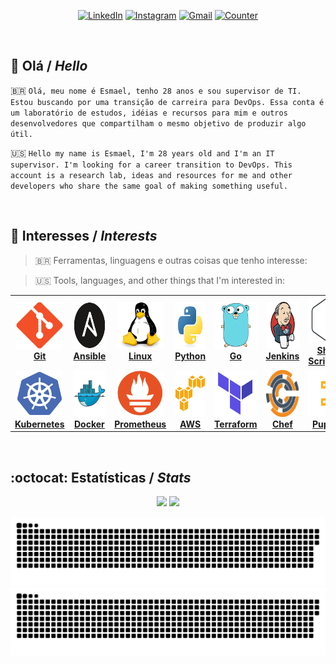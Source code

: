 <div align="center">

[![LinkedIn][linkedin-badge]][linkedin-url]
[![Instagram][instagram-badge]][linkedin-url]
[![Gmail][gmail-badge]][gmail-url]
[![Counter][counter-badge]][counter-url]
</div>

<br />

## :raising_hand: Olá / *Hello*
🇧🇷 `Olá, meu nome é Esmael, tenho 28 anos e sou supervisor de TI. Estou buscando por uma transição de carreira para DevOps. Essa conta é um laboratório de estudos, idéias e recursos para mim e outros desenvolvedores que compartilham o mesmo objetivo de produzir algo útil.`

🇺🇸 `Hello my name is Esmael, I'm 28 years old and I'm an IT supervisor. I'm looking for a career transition to DevOps. This account is a research lab, ideas and resources for me and other developers who share the same goal of making something useful.`

<br />

## :rocket: Interesses / *Interests*
> 🇧🇷 Ferramentas, linguagens e outras coisas que tenho interesse:

> 🇺🇸 Tools, languages, and other things that I'm interested in:

<table align="center">
  <tr>
    <td align="center"><a href="https://git-scm.com/"><img src="https://github.com/devicons/devicon/blob/master/icons/git/git-original.svg" height="75px;" alt="Git"/><br /><b>Git</b></a></td>
    <td align="center"><a href="https://www.ansible.com/"><img src="https://github.com/devicons/devicon/blob/master/icons/ansible/ansible-original.svg" height="75px;" alt="Ansible"/><br /><b>Ansible</b></a></td>
    <td align="center"><a href="https://kernel.org/"><img src="https://github.com/devicons/devicon/blob/master/icons/linux/linux-original.svg" height="75px;" alt="Linux"/><br /><b>Linux</b></a></td>
    <td align="center"><a href="https://www.python.org/"><img src="https://github.com/devicons/devicon/blob/master/icons/python/python-original.svg" height="75px;" alt="Python"/><br /><b>Python</b></a></td>
    <td align="center"><a href="https://go.dev/"><img src="https://github.com/devicons/devicon/blob/master/icons/go/go-original.svg" height="75px;" alt="Go"/><br /><b>Go</b></a></td>
    <td align="center"><a href="https://www.jenkins.io/"><img src="https://github.com/devicons/devicon/blob/master/icons/jenkins/jenkins-original.svg" height="75px;" alt="Jenkins"/><br /><b>Jenkins</b></a></td>
    <td align="center"><a href="https://www.shellscript.sh/"><img src="https://github.com/devicons/devicon/blob/master/icons/bash/bash-original.svg" height="75px;" alt="Bash"/><br /><b>Shell Scripting</b></a></td>
  </tr>
  <tr>
    <td align="center"><a href="https://kubernetes.io/"><img src="https://github.com/devicons/devicon/blob/master/icons/kubernetes/kubernetes-plain.svg" width="75px;" height="75px;" alt="Kubernetes"/><br /><b>Kubernetes</b></a></td>
    <td align="center"><a href="https://www.docker.com/"><img src="https://github.com/devicons/devicon/blob/master/icons/docker/docker-original.svg" width="75px;" height="75px;" alt="Docker"/><br /><b>Docker</b></a></td>
    <td align="center"><a href="https://prometheus.io/"><img src="https://github.com/devicons/devicon/blob/master/icons/prometheus/prometheus-original.svg" width="75px;" height="75px;" alt="Prometheus"/><br /><b>Prometheus</b></a></td>
    <td align="center"><a href="https://aws.amazon.com/"><img src="https://github.com/devicons/devicon/blob/master/icons/amazonwebservices/amazonwebservices-original.svg" width="100px;" height="75px;" alt="AWS"/><br /><b>AWS</b></a></td>
    <td align="center"><a href="https://www.terraform.io/"><img src="https://github.com/devicons/devicon/blob/master/icons/terraform/terraform-original.svg" height="75px;" alt="Terraform"/><br /><b>Terraform</b></a></td>
    <td align="center"><a href="https://www.chef.io/"><img src="imagens/chef.png" height="75px;" alt="Chef"/><br /><b>Chef</b></a></td>
    <td align="center"><a href="https://puppet.com/"><img src="imagens/puppet.png" height="75px;" alt="Puppet"/><br /><b>Puppet</b></a></td>
  </tr>
</table>

<br />

## :octocat: Estatísticas / *Stats*

<div align="center">
  <img height="160em" src="https://github-readme-stats.vercel.app/api?username=calimanfilho&show_icons=true&theme=dracula&include_all_commits=true&count_private=true"/>
  <img height="160em" src="https://github-readme-stats.vercel.app/api/top-langs/?username=calimanfilho&layout=compact&langs_count=7&theme=dracula"/>

  ![Snake Animation](https://raw.githubusercontent.com/calimanfilho/calimanfilho/output/github-contribution-grid-snake.svg#gh-light-mode-only)
  ![Snake Animation](https://raw.githubusercontent.com/calimanfilho/calimanfilho/output/github-contribution-grid-snake-dark.svg#gh-dark-mode-only)
</div>

[linkedin-badge]: https://img.shields.io/badge/LinkedIn-282A36?style=for-the-badge&logo=linkedin&logoColor=white&link
[linkedin-url]: https://www.linkedin.com/in/calimanfilho/
[instagram-badge]: https://img.shields.io/badge/Instagram-282A36?style=for-the-badge&logo=instagram&logoColor=white
[instagram-url]: https://www.instagram.com/calimanfilho/
[gmail-badge]: https://img.shields.io/badge/Gmail-282A36?style=for-the-badge&logo=gmail&logoColor=white
[gmail-url]: mailto:calimanfilho@gmail.com
[medium-badge]: https://img.shields.io/badge/Medium-282A36?style=for-the-badge&logo=medium&logoColor=white
[medium-url]: https://medium.com/@calimanfilho
[counter-badge]: https://komarev.com/ghpvc/?username=calimanfilho&color=282A36&style=for-the-badge
[counter-url]: https://github.com/calimanfilho

<!--
*** As cores padrões de cada rede social são:
*** LinkedIn-0077B5
*** Instagram-E4405F
*** Gmail-D14836
*** Medium-12100E
*** https://www.markdownguide.org/basic-syntax/#reference-style-links
-->
